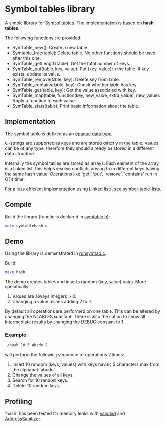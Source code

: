 # Symbol tables library

A simple library for [Symbol tables](https://en.wikipedia.org/wiki/Symbol_table). The implementation is based on **hash tables**.

The following functions are provided:

* SymTable_new(): Create a new table.
* Symtable_free(table): Delete table. No other functions should be used after this one.
* SymTable_getLength(table): Get the total number of keys.
* SymTable_put(table, key, value): Put (key, value) in the table. If key exists, update its value.
* SymTable_remove(table, key): Delete key from table.
* SymTable_contains(table, key): Check whether table has key.
* SymTable_get(table, key): Get the value associated with key.
* SymTable_map(table, function(key, new_value, extra_value), new_value): Apply a function to each value.
* SymTable_stats(table): Print basic information about the table.

## Implementation

The symbol table is defined as an [opaque data type](https://en.wikipedia.org/wiki/Opaque_data_type).

C-strings are supported as keys and are stored directly in the table. Values can be of any type, therefore they should already be stored in a different data structure.

Internally the symbol tables are stored as arrays. Each element of the array is a linked list, this helps resolve conflicts arising from different keys having the same hash value. Operations like 'get', 'put', 'remove', 'contains' run in O(1) time.

For a less efficient implementation using Linked lists, see [symbol-table-lists](https://github.com/tasxatzial/symbol-table-lists).

## Compile

Build the library (functions declared in [symtable.h](src/symtable.h)):

```bash
make symtablehash.o
```

## Demo

Using the library is demonstrated in [runsymtab.c](src/runsymtab.c).

Build:

```bash
make hash
```

The demo creates tables and inserts random (key, value) pairs. More specifically:

1. Values are always integers > 0.
2. Changing a value means adding 2 to it.

By default all operations are performed on one table. This can be altered by changing the NTABLES constant. There is also the option to show all intermediate results by changing the DEBUG constant to 1.

### Example

```bash
./hash 10 5 abcde 2
```

will perform the following sequence of operations 2 times:

1. Insert 10 random (keys, values) with keys having 5 characters max from the alphabet 'abcde'.
2. Change the values of all keys.
3. Search for 10 random keys.
4. Delete 10 random keys.

## Profiling

'hash' has been tested for memory leaks with [valgrind](https://valgrind.org/) and [AddressSanitizer](https://github.com/google/sanitizers/wiki/AddressSanitizer).
